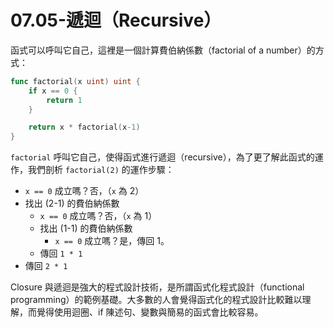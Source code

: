 # 07.05-遞迴（Recursive）

函式可以呼叫它自己，這裡是一個計算費伯納係數（factorial of a number）的方式：

```go
func factorial(x uint) uint {
    if x == 0 {
        return 1
    }

    return x * factorial(x-1)
}
```

`factorial` 呼叫它自己，使得函式進行遞迴（recursive），為了更了解此函式的運作，我們剖析 `factorial(2)` 的運作步驟：

* `x == 0` 成立嗎？否，（`x` 為 2）
* 找出 (2-1) 的費伯納係數
  * `x == 0` 成立嗎？否，（`x` 為 1）
  * 找出 (1-1) 的費伯納係數
    * `x == 0` 成立嗎？是，傳回 1。
  * 傳回 `1 * 1`
* 傳回 `2 * 1`

Closure 與遞迴是強大的程式設計技術，是所謂函式化程式設計（functional programming）的範例基礎。大多數的人會覺得函式化的程式設計比較難以理解，而覺得使用迴圈、if 陳述句、變數與簡易的函式會比較容易。

